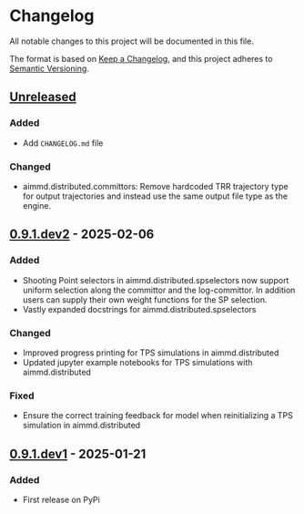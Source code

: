 # Changelog

All notable changes to this project will be documented in this file.

The format is based on [Keep a Changelog](https://keepachangelog.com/en/1.1.0/),
and this project adheres to [Semantic Versioning](https://semver.org/spec/v2.0.0.html).

## [Unreleased]

### Added

- Add `CHANGELOG.md` file

### Changed

- aimmd.distributed.committors: Remove hardcoded TRR trajectory type for output trajectories and instead use the same output file type as the engine.

## [0.9.1.dev2] - 2025-02-06

### Added

- Shooting Point selectors in aimmd.distributed.spselectors now support uniform selection along the committor and the log-committor. In addition users can supply their own weight functions for the SP selection.
- Vastly expanded docstrings for aimmd.distributed.spselectors

### Changed

- Improved progress printing for TPS simulations in aimmd.distributed
- Updated jupyter example notebooks for TPS simulations with aimmd.distributed

### Fixed

- Ensure the correct training feedback for model when reinitializing a TPS simulation in aimmd.distributed

## [0.9.1.dev1] - 2025-01-21

### Added

- First release on PyPi

[unreleased]: https://github.com/bio-phys/aimmd/compare/v0.9.2.dev2...HEAD
[0.9.1.dev2]: https://github.com/bio-phys/aimmd/compare/v0.9.1.dev1...v0.9.1.dev2
[0.9.1.dev1]: https://github.com/bio-phys/aimmd/releases/tag/v0.9.1.dev1
